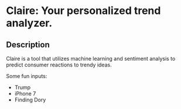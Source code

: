 # Claire: Your personalized trend analyzer.

## Description
Claire is a tool that utilizes machine learning and sentiment analysis to predict consumer reactions to trendy ideas.

Some fun inputs:
* Trump
* iPhone 7
* Finding Dory
